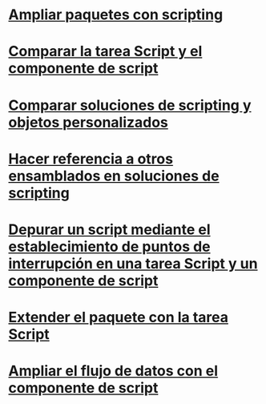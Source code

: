 # [Ampliar paquetes con scripting](extending-packages-with-scripting.md)
# [Comparar la tarea Script y el componente de script](comparing-the-script-task-and-the-script-component.md)
# [Comparar soluciones de scripting y objetos personalizados](comparing-scripting-solutions-and-custom-objects.md)
# [Hacer referencia a otros ensamblados en soluciones de scripting](referencing-other-assemblies-in-scripting-solutions.md)
# [Depurar un script mediante el establecimiento de puntos de interrupción en una tarea Script y un componente de script](debug-a-script-by-setting-breakpoints-in-a-script-task-and-script-component.md)
# [Extender el paquete con la tarea Script](../../integration-services/extending-packages-scripting/task/extending-the-package-with-the-script-task.md)
# [Ampliar el flujo de datos con el componente de script](../../integration-services/extending-packages-scripting/data-flow-script-component/extending-the-data-flow-with-the-script-component.md)
